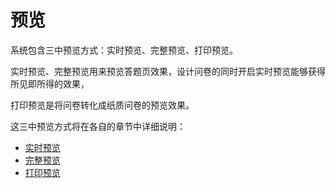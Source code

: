 # 预览

系统包含三中预览方式：实时预览、完整预览、打印预览。

实时预览、完整预览用来预览答题页效果，设计问卷的同时开启实时预览能够获得所见即所得的效果，

打印预览是将问卷转化成纸质问卷的预览效果。

这三中预览方式将在各自的章节中详细说明：
+ [实时预览](./realtime.md)
+ [完整预览](./full.md)
+ [打印预览](./print.md)
